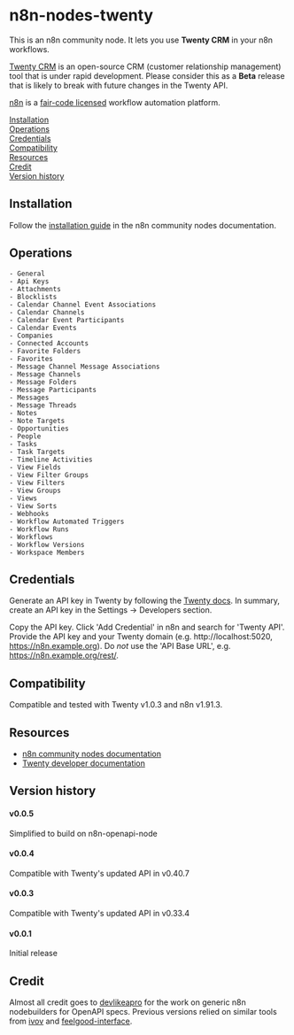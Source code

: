 # n8n-nodes-twenty

This is an n8n community node. It lets you use **Twenty CRM** in your n8n workflows.

[Twenty CRM](https://twenty.com/) is an open-source CRM (customer relationship management) tool that is under rapid development. Please consider this as a **Beta** release that is likely to break with future changes in the Twenty API.

[n8n](https://n8n.io/) is a [fair-code licensed](https://docs.n8n.io/reference/license/) workflow automation platform.

[Installation](#installation)  
[Operations](#operations)  
[Credentials](#credentials)  
[Compatibility](#compatibility)  
[Resources](#resources)  
[Credit](#credit)  
[Version history](#version-history)  

## Installation

Follow the [installation guide](https://docs.n8n.io/integrations/community-nodes/installation/) in the n8n community nodes documentation.

## Operations
	- General
	- Api Keys
	- Attachments
	- Blocklists
	- Calendar Channel Event Associations
	- Calendar Channels
	- Calendar Event Participants
	- Calendar Events
	- Companies
	- Connected Accounts
	- Favorite Folders
	- Favorites
	- Message Channel Message Associations
	- Message Channels
	- Message Folders
	- Message Participants
	- Messages
	- Message Threads
	- Notes
	- Note Targets
	- Opportunities
	- People
	- Tasks
	- Task Targets
	- Timeline Activities
	- View Fields
	- View Filter Groups
	- View Filters
	- View Groups
	- Views
	- View Sorts
	- Webhooks
	- Workflow Automated Triggers
	- Workflow Runs
	- Workflows
	- Workflow Versions
	- Workspace Members

## Credentials

Generate an API key in Twenty by following the [Twenty docs](https://twenty.com/user-guide/section/functions/api-webhooks). In summary, create an API key in the Settings -> Developers section.

Copy the API key. Click 'Add Credential' in n8n and search for 'Twenty API'. Provide the API key and your Twenty domain (e.g. http://localhost:5020, https://n8n.example.org). Do _not_ use the 'API Base URL', e.g. https://n8n.example.org/rest/.

## Compatibility

Compatible and tested with Twenty v1.0.3 and n8n v1.91.3.

## Resources

* [n8n community nodes documentation](https://docs.n8n.io/integrations/community-nodes/)
* [Twenty developer documentation](https://twenty.com/developers/)

## Version history

#### v0.0.5
Simplified to build on n8n-openapi-node

#### v0.0.4
Compatible with Twenty's updated API in v0.40.7

#### v0.0.3
Compatible with Twenty's updated API in v0.33.4

#### v0.0.1
Initial release

## Credit

Almost all credit goes to [devlikeapro](https://github.com/devlikeapro/n8n-openapi-node) for the work on generic n8n nodebuilders for OpenAPI specs. Previous versions relied on similar tools from [ivov](https://github.com/ivov) and [feelgood-interface](https://github.com/feelgood-interface).

